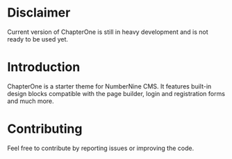 # Disclaimer

Current version of ChapterOne is still in heavy development and is not ready to be used yet.

# Introduction

ChapterOne is a starter theme for NumberNine CMS.
It features built-in design blocks compatible with the page builder, login and registration forms and much more.

# Contributing

Feel free to contribute by reporting issues or improving the code.
